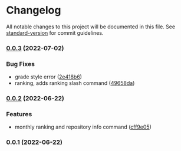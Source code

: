# Changelog

All notable changes to this project will be documented in this file. See [standard-version](https://github.com/conventional-changelog/standard-version) for commit guidelines.

### [0.0.3](https://github.com/nrgribeiro/codacy-slack-bot/compare/v0.0.1...v0.0.3) (2022-07-02)

### Bug Fixes

- grade style error ([2e418b6](https://github.com/nrgribeiro/codacy-slack-bot/commit/2e418b6de02ce5e418c10c350c50e37b2d1219f4))
- ranking, adds ranking slash command ([49658da](https://github.com/nrgribeiro/codacy-slack-bot/commit/49658da9607380787546986ea11152b271538b40))

### [0.0.2](https://github.com/nrgribeiro/codacy-slack-bot/compare/v0.0.1...v0.0.2) (2022-06-22)

### Features

- monthly ranking and repository info command ([cff9e05](https://github.com/nrgribeiro/codacy-slack-bot/commit/cff9e05147536d3c34e3d6a9c8f51096dd1a0151))

### 0.0.1 (2022-06-22)
